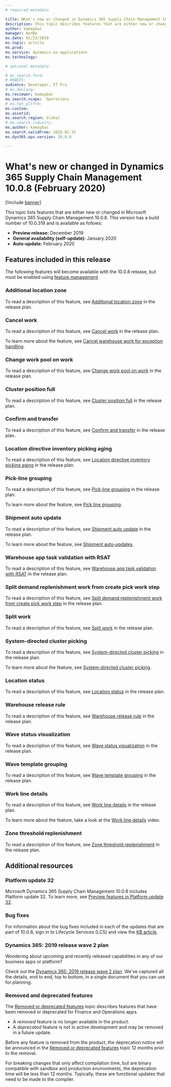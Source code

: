 ```yaml
---
# required metadata

title: What's new or changed in Dynamics 365 Supply Chain Management 10.0.8 (February 2020)
description: This topic describes features that are either new or changed in Dynamics 365 Supply Chain Management 10.0.8. 
author: kamaybac
manager: AnnBe
ms.date: 01/23/2020
ms.topic: article
ms.prod: 
ms.service: dynamics-ax-applications
ms.technology: 

# optional metadata

# ms.search.form: 
# ROBOTS: 
audience: Developer, IT Pro
# ms.devlang: 
ms.reviewer: kamaybac
ms.search.scope:  Operations
# ms.tgt_pltfrm: 
ms.custom: 
ms.assetid: 
ms.search.region: Global
# ms.search.industry: 
ms.author: kamaybac
ms.search.validFrom: 2020-01-31 
ms.dyn365.ops.version: 10.0.8

---
```

# What's new or changed in Dynamics 365 Supply Chain Management 10.0.8 (February 2020)

[!include [banner](../includes/banner.md)]

This topic lists features that are either new or changed in Microsoft Dynamics 365 Supply Chain Management 10.0.8. This version has a build number of 10.0.319 and is available as follows:

- **Preview release:** December 2019
- **General availability (self-update):** January 2020
- **Auto-update:** February 2020 

## Features included in this release

The following features will become available with the 10.0.8 release, but must be enabled using [feature management](../../fin-ops-core/fin-ops/get-started/feature-management/feature-management-overview.md).

### Additional location zone

To read a description of this feature, see [Additional location zone](https://docs.microsoft.com/dynamics365-release-plan/2019wave2/dynamics365-supply-chain-management/additional-location-zone) in the release plan.

### Cancel work

To read a description of this feature, see [Cancel work](https://docs.microsoft.com/dynamics365-release-plan/2019wave2/dynamics365-supply-chain-management/cancel-work) in the release plan.

To learn more about the feature, see [Cancel warehouse work for exception handling](../warehousing/cancel-warehouse-work.md).

### Change work pool on work

To read a description of this feature, see [Change work pool on work](https://docs.microsoft.com/dynamics365-release-plan/2019wave2/dynamics365-supply-chain-management/change-work-pool-work) in the release plan.

### Cluster position full

To read a description of this feature, see [Cluster position full](https://docs.microsoft.com/dynamics365-release-plan/2019wave2/dynamics365-supply-chain-management/cluster-position-full) in the release plan.

### Confirm and transfer

To read a description of this feature, see [Confirm and transfer](https://docs.microsoft.com/dynamics365-release-plan/2019wave2/dynamics365-supply-chain-management/confirm-transfer) in the release plan.

### Location directive inventory picking aging

To read a description of this feature, see [Location directive inventory picking aging](https://docs.microsoft.com/dynamics365-release-plan/2019wave2/dynamics365-supply-chain-management/location-directive-inventory-picking-aging) in the release plan.

### Pick-line grouping

To read a description of this feature, see [Pick-line grouping](https://docs.microsoft.com/dynamics365-release-plan/2019wave2/dynamics365-supply-chain-management/pick-line-grouping) in the release plan.

To learn more about the feature, see [Pick line grouping](../warehousing/pick-line-grouping.md).

### Shipment auto update

To read a description of this feature, see [Shipment auto update](https://docs.microsoft.com/dynamics365-release-plan/2019wave2/dynamics365-supply-chain-management/shipment-auto-update) in the release plan.

To learn more about the feature, see [Shipment auto-updates](../warehousing/auto-update-shipment.md).

### Warehouse app task validation with RSAT

To read a description of this feature, see [Warehouse app task validation with RSAT](https://docs.microsoft.com/dynamics365-release-plan/2019wave2/dynamics365-supply-chain-management/warehouse-app-task-validation-rsat) in the release plan.

### Split demand replenishment work from create pick work step

To read a description of this feature, see [Split demand replenishment work from create pick work step](https://docs.microsoft.com/dynamics365-release-plan/2019wave2/dynamics365-supply-chain-management/split-demand-replenishment-work-create-pick-work-step) in the release plan.

### Split work

To read a description of this feature, see [Split work](https://docs.microsoft.com/dynamics365-release-plan/2019wave2/dynamics365-supply-chain-management/split-work) in the release plan.

### System-directed cluster picking

To read a description of this feature, see [System-directed cluster picking](https://docs.microsoft.com/dynamics365-release-plan/2019wave2/dynamics365-supply-chain-management/system-directed-cluster-picking) in the release plan.

To learn more about the feature, see [System-directed cluster picking](../warehousing/system-directed-cluster-pick.md).

### Location status

To read a description of this feature, see [Location status](https://docs.microsoft.com/dynamics365-release-plan/2019wave2/dynamics365-supply-chain-management/location-status) in the release plan.

### Warehouse release rule

To read a description of this feature, see [Warehouse release rule](https://docs.microsoft.com/dynamics365-release-plan/2019wave2/dynamics365-supply-chain-management/warehouse-release-rule) in the release plan.

### Wave status visualization

To read a description of this feature, see [Wave status visualization](https://docs.microsoft.com/dynamics365-release-plan/2019wave2/dynamics365-supply-chain-management/wave-status-visualization) in the release plan.

### Wave template grouping

To read a description of this feature, see [Wave template grouping](https://docs.microsoft.com/dynamics365-release-plan/2019wave2/dynamics365-supply-chain-management/wave-template-grouping) in the release plan.

### Work line details

To read a description of this feature, see [Work line details](https://docs.microsoft.com/dynamics365-release-plan/2019wave2/dynamics365-supply-chain-management/work-line-details) in the release plan.

To learn more about the feature, take a look at the [Work line details](https://www.microsoft.com/en-us/videoplayer/embed/RE4fcYN) video.

### Zone threshold replenishment

To read a description of this feature, see [Zone threshold replenishment](https://docs.microsoft.com/dynamics365-release-plan/2019wave2/dynamics365-supply-chain-management/zone-threshold-replenishment) in the release plan.

## Additional resources

### Platform update 32

Microsoft Dynamics 365 Supply Chain Management 10.0.8 includes Platform update 32. To learn more, see [Preview features in Platform update 32](../../fin-ops-core/dev-itpro/get-started/whats-new-platform-update-32.md).

### Bug fixes 

For information about the bug fixes included in each of the updates that are part of 10.0.8, sign in to Lifecycle Services (LCS) and view the [KB article](https://fix.lcs.dynamics.com/Issue/Details?kb=0&bugId=400368&dbType=3&qc=8405de0733ac4045859057a4e710a3ef07637ce2485f6a317ea49efe6f67f35f).

### Dynamics 365: 2019 release wave 2 plan

Wondering about upcoming and recently released capabilities in any of our business apps or platform?

Check out the [Dynamics 365: 2019 release wave 2 plan](https://docs.microsoft.com/dynamics365-release-plan/2019wave2/index). We've captured all the details, end to end, top to bottom, in a single document that you can use for planning.

### Removed and deprecated features

The [Removed or deprecated features](../../fin-ops-core/dev-itpro/migration-upgrade/deprecated-features.md) topic describes features that have been removed or deprecated for Finance and Operations apps.

- A *removed* feature is no longer available in the product.
- A *deprecated* feature is not in active development and may be removed in a future update.

Before any feature is removed from the product, the deprecation notice will be announced in the [Removed or deprecated features](../../fin-ops-core/dev-itpro/migration-upgrade/deprecated-features.md) topic 12 months prior to the removal.

For breaking changes that only affect compilation time, but are binary compatible with sandbox and production environments, the deprecation time will be less than 12 months. Typically, these are functional updates that need to be made to the compiler.
